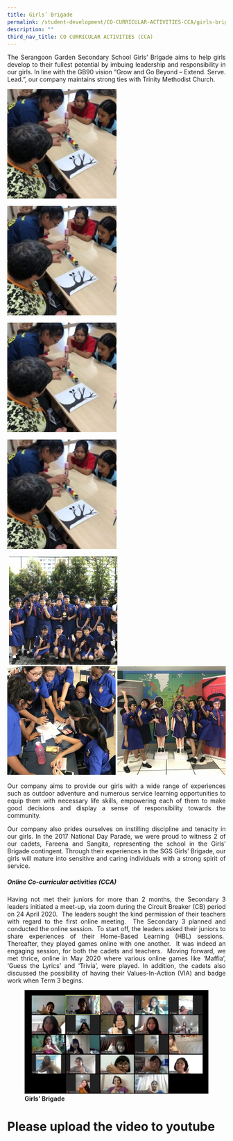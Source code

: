 ```yaml
---
title: Girls’ Brigade
permalink: /student-development/CO-CURRICULAR-ACTIVITIES-CCA/girls-brigade/
description: ""
third_nav_title: CO CURRICULAR ACTIVITIES (CCA)
---
```

<p style="text-align: justify;"> The Serangoon Garden Secondary School Girls’ Brigade aims to help girls develop to their fullest potential by imbuing leadership and responsibility in our girls. In line with the GB90 vision “Grow and Go Beyond – Extend. Serve. Lead.”, our company maintains strong ties with Trinity Methodist Church. </p>

<a href="/images/CCA%20Girl%20Guides/Slide12-250x250.jpg" target = "_blank"> <img src="/images/CCA%20Girl%20Guides/Slide12-250x250.jpg" 
     style="width:50%"></a>
		 
<a href="/images/CCA%20Girl%20Guides/Slide12-250x250.jpg" target = "_blank"> <img src="/images/CCA%20Girl%20Guides/Slide12-250x250.jpg" 
     style="width:50%"></a>

<a href="/images/CCA%20Girl%20Guides/Slide12-250x250.jpg" target = "_blank"> <img src="/images/CCA%20Girl%20Guides/Slide12-250x250.jpg" 
     style="width:50%"></a>
		 
<a href="/images/CCA%20Girl%20Guides/Slide12-250x250.jpg" target = "_blank"> <img src="/images/CCA%20Girl%20Guides/Slide12-250x250.jpg" 
     style="width:50%"></a>

![]()
![](/images/CCA%20Girls'%20Brigade/Girls-Brigade-2-250x250.jpg)
![](/images/CCA%20Girls'%20Brigade/Girls-Brigade-3-250x250.jpg)
![](/images/CCA%20Girls'%20Brigade/Girls-Brigade-4-250x250.jpg)

<p style="text-align: justify;"> Our company aims to provide our girls with a wide range of experiences such as outdoor adventure and numerous service learning opportunities to equip them with necessary life skills, empowering each of them to make good decisions and display a sense of responsibility towards the community. </p>

<p style="text-align: justify;"> Our company also prides ourselves on instilling discipline and tenacity in our girls. In the 2017 National Day Parade, we were proud to witness 2 of our cadets, Fareena and Sangita, representing the school in the Girls’ Brigade contingent. Through their experiences in the SGS Girls’ Brigade, our girls will mature into sensitive and caring individuals with a strong spirit of service. </p>

##### **Online Co-curricular activities (_CCA_)**

<p style="text-align: justify;"> Having not met their juniors for more than 2 months, the Secondary 3 leaders initiated a meet-up, via zoom during the Circuit Breaker (CB) period on 24 April 2020.  The leaders sought the kind permission of their teachers with regard to the first online meeting.  The Secondary 3 planned and conducted the online session.  To start off, the leaders asked their juniors to share experiences of their Home-Based Learning (HBL) sessions.  Thereafter, they played games online with one another.  It was indeed an engaging session, for both the cadets and teachers.  Moving forward, we met thrice, online in May 2020 where various online games like ‘Maffia’, ‘Guess the Lyrics’ and ‘Trivia’, were played. In addition, the cadets also discussed the possibility of having their Values-In-Action (VIA) and badge work when Term 3 begins. </p>

<figure>
<img src="/images/CCA%20Girls'%20Brigade/Girls-Brigade.jpg">
<figcaption> <strong> Girls’ Brigade </strong> </figcaption>
</figure>

# Please upload the video to youtube